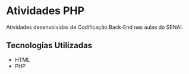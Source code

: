 # Atividades PHP
Atividades desenvolvidas de Codificação Back-End nas aulas do SENAI.

## Tecnologias Utilizadas
* HTML
* PHP
